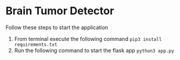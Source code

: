 # Brain Tumor Detector

Follow these steps to start the application
1. From terminal execute the following command `pip3 install requirements.txt`
2. Run the following command to start the flask app `python3 app.py`

